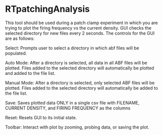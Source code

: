 # RTpatchingAnalysis
This tool should be used during a patch clamp experiment in which you are trying to plot the firing frequency vs the current density. GUI checks the selected directory for new files every 2 seconds. The controls for the GUI are as follows: 

Select: 
Prompts user to select a directory in which abf files will be populated. 

Auto Mode: 
After a directory is selected, all data in all ABF files will be plotted. Files added to the selected directory will automatically be plotted and added to the file list. 

Manual Mode:
After a directory is selected, only selected ABF files will be plotted. Files added to the selected directory will automatically be added to the file list. 

Save: 
Saves plotted data ONLY in a single csv file with FILENAME, CURRENT DENSITY, and FIRING FREQUENCY as the columns

Reset: 
Resets GUI to its initial state. 

Toolbar: 
Interact with plot by zooming, probing data, or saving the plot. 

